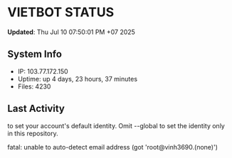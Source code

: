 # VIETBOT STATUS
**Updated**: Thu Jul 10 07:50:01 PM +07 2025

## System Info
- IP: 103.77.172.150
- Uptime: up 4 days, 23 hours, 37 minutes
- Files: 4230

## Last Activity

to set your account's default identity.
Omit --global to set the identity only in this repository.

fatal: unable to auto-detect email address (got 'root@vinh3690.(none)')
